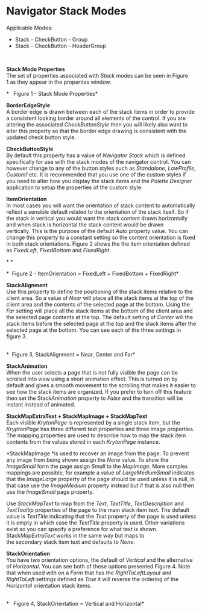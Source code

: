 # Navigator Stack Modes  
  
Applicable Modes:  
* Stack - CheckButton - Group
* Stack - CheckButton - HeaderGroup

 

**Stack Mode Properties**  
The set of properties associated with *Stack* modes can be seen in Figure 1 as
they appear in the properties window.

*   Figure 1 - Stack Mode Properties*  
  
  
**BorderEdgeStyle**  
A border edge is drawn between each of the stack items in order to provide a
consistent looking border around all elements of the control. If you are
altering the associated *CheckButtonStyle* then you will likely also want to
alter this property so that the border edge drawing is consistent with the
updated check button style.  
  
  
**CheckButtonStyle**  
By default this property has a value of *Navigator Stack* which is defined
specifically for use with the stack modes of the navigator control. You can
however change to any of the button styles such as *Standalone*, *LowProfile*,
*Custom1* etc. It is recommended that you use one of the custom styles if you
need to alter how you display the stack items and the *Palette Designer*
application to setup the properties of the custom style.  
  
  
**ItemOrientation**  
In most cases you will want the orientation of stack content to automatically
reflect a sensible default related to the orientation of the stack itself. So if
the stack is vertical you would want the stack content drawn horizontally and
when stack is horizontal the stack content would be drawn vertically. This is
the purpose of the default *Auto* property value. You can change this property
to a constant setting so the content orientation is fixed in both stack
orientations. Figure 2 shows the the item orientation defined as *FixedLeft*,
*FixedBottom* and *FixedRight.*  
  
* *

*  Figure 2 - ItemOrientation = FixedLeft + FixedBottom + FixedRight*  
  
  
**StackAlignment**  
Use this property to define the positioning of the stack items relative to the
client area. So a value of *Near* will place all the stack items at the top of
the client area and the contents of the selected page at the bottom. Using the
*Far* setting will place all the stack items at the bottom of the client area
and the selected page contents at the top. The default setting of *Center* will
the stack items before the selected page at the top and the stack items after
the selected page at the bottom. You can see each of the three settings in
figure 3.  
  
   
*  Figure 3, StackAlignment = Near, Center and Far*  
  
  
**StackAnimation**  
When the user selects a page that is not fully visible the page can be scrolled
into view using a short animation effect. This is turned on by default and gives
a smooth movement to the scrolling that makes it easier to see how the stack
items are organized. If you prefer to turn off this feature then set the
Stack*Animation* property to *False* and the transition will be instant instead
of animated.  
  
  
**StackMapExtraText + StackMapImage + StackMapText**  
Each visible *KrytonPage* is represented by a single stack item, but the
*KryptonPage* has three different text properties and three image properties.
The mapping properties are used to describe how to map the stack item contents
from the values stored in each *KrytonPage* instance.  
  
*StackMapImage *is used to recover an image from the page. To prevent any image
from being shown assign the *None* value. To show the *ImageSmall* form the page
assign *Small* to the *MapImage*. More complex mappings are possible, for
example a value of *LargeMediumSmall* indicates that the *ImageLarge* property
of the page should be used unless it is null, in that case use the *ImageMedium*
property instead but if that is also null then use the *ImageSmall* page
property.  
  
Use *StackMapText* to map from the *Text*, *TextTitle*, *TextDescription* and
*TextTooltip* properties of the page to the main stack item text. The default
value is *TextTitle* indicating that the *Text* property of the page is used
unless it is empty in which case the *TextTitle* property is used. Other
variations exist so you can specify a preference for what text is shown.
Stack*MapExtraText* works in the same way but maps to the secondary stack item
text and defaults to *None*.  
  
  
**StackOrientation**  
You have two orientation options, the default of *Vertical* and the alternative
of *Horizontal*. You can see both of these options presented Figure 4. Note that
when used with on a *Form* that has the *RightToLeftLayout* and *RightToLeft*
settings defined as *True* it will reverse the ordering of the *Horizontal*
orientation stack items.  
  
   
*   Figure 4, StackOrientation = Vertical and Horizontal*
